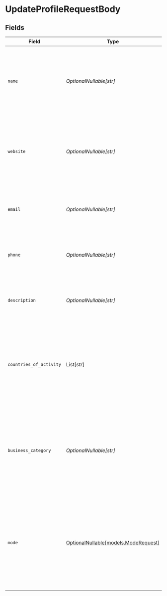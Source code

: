# UpdateProfileRequestBody


## Fields

| Field                                                                                                                                                                       | Type                                                                                                                                                                        | Required                                                                                                                                                                    | Description                                                                                                                                                                 | Example                                                                                                                                                                     |
| --------------------------------------------------------------------------------------------------------------------------------------------------------------------------- | --------------------------------------------------------------------------------------------------------------------------------------------------------------------------- | --------------------------------------------------------------------------------------------------------------------------------------------------------------------------- | --------------------------------------------------------------------------------------------------------------------------------------------------------------------------- | --------------------------------------------------------------------------------------------------------------------------------------------------------------------------- |
| `name`                                                                                                                                                                      | *OptionalNullable[str]*                                                                                                                                                     | :heavy_minus_sign:                                                                                                                                                          | The profile's name, this will usually reflect the trade name or brand name of the profile's website or<br/>application.                                                     | My new website name                                                                                                                                                         |
| `website`                                                                                                                                                                   | *OptionalNullable[str]*                                                                                                                                                     | :heavy_minus_sign:                                                                                                                                                          | The URL to the profile's website or application. Only `https` or `http` URLs are allowed. No `@` signs<br/>are allowed.                                                     | https://example.com                                                                                                                                                         |
| `email`                                                                                                                                                                     | *OptionalNullable[str]*                                                                                                                                                     | :heavy_minus_sign:                                                                                                                                                          | The email address associated with the profile's trade name or brand.                                                                                                        | test@mollie.com                                                                                                                                                             |
| `phone`                                                                                                                                                                     | *OptionalNullable[str]*                                                                                                                                                     | :heavy_minus_sign:                                                                                                                                                          | The phone number associated with the profile's trade name or brand.                                                                                                         | +31208202071                                                                                                                                                                |
| `description`                                                                                                                                                               | *OptionalNullable[str]*                                                                                                                                                     | :heavy_minus_sign:                                                                                                                                                          | The products or services offered by the profile's website or application.                                                                                                   | My website description                                                                                                                                                      |
| `countries_of_activity`                                                                                                                                                     | List[*str*]                                                                                                                                                                 | :heavy_minus_sign:                                                                                                                                                          | A list of countries where you expect that the majority of the profile's customers reside,<br/>in [ISO 3166-1 alpha-2](https://en.wikipedia.org/wiki/ISO_3166-1_alpha-2) format. | [<br/>"NL",<br/>"GB"<br/>]                                                                                                                                                  |
| `business_category`                                                                                                                                                         | *OptionalNullable[str]*                                                                                                                                                     | :heavy_minus_sign:                                                                                                                                                          | The industry associated with the profile's trade name or brand. Please refer to the<br/>[business category list](common-data-types) for all possible options.               | OTHER_MERCHANDISE                                                                                                                                                           |
| `mode`                                                                                                                                                                      | [OptionalNullable[models.ModeRequest]](../models/moderequest.md)                                                                                                            | :heavy_minus_sign:                                                                                                                                                          | Updating a profile from `test` mode to `live` mode will trigger a verification process, where we review<br/>the profile before it can start accepting payments.             | live                                                                                                                                                                        |